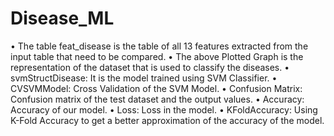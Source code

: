 # Disease_ML
•	The table feat_disease is the table of all 13 features extracted from the input table that need to be compared.
•	The above Plotted Graph is the representation of the dataset that is used to classify the diseases.
•	svmStructDisease:  It is the model trained using SVM Classifier.
•	CVSVMModel: Cross Validation of the SVM Model.
•	Confusion Matrix: Confusion matrix of the test dataset and the output values.
•	Accuracy: Accuracy of our model.
•	Loss: Loss in the model.
•	KFoldAccuracy: Using K-Fold Accuracy to get a better approximation of the accuracy of the model.
